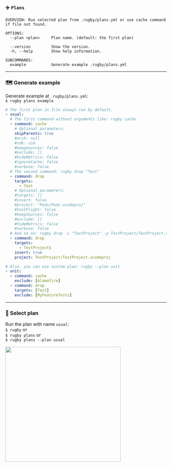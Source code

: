 
### ✈️ `Plans`

```
OVERVIEW: Run selected plan from .rugby/plans.yml or use cache command if file not found.

OPTIONS:
  --plan <plan>     Plan name. (default: the first plan)
                     
  --version         Show the version.
  -h, --help        Show help information.

SUBCOMMANDS:
  example           Generate example .rugby/plans.yml
```

---

### 🗺 Generate example

Generate example at `.rugby/plans.yml`:\
`$ rugby plans example`

```yml
# The first plan in file always run by default.
- usual:
  # The first command without arguments like: rugby cache
  - command: cache
    # Optional parameters:
    skipParents: true
    #arch: null
    #sdk: sim
    #keepSources: false
    #exclude: []
    #hideMetrics: false
    #ignoreCache: false
    #verbose: false
  # The second command: rugby drop "Test"
  - command: drop
    targets:
      - Test
    # Optional parameters:
    #targets: []
    #invert: false
    #project: "Pods/Pods.xcodeproj"
    #testFlight: false
    #keepSources: false
    #exclude: []
    #hideMetrics: false
    #verbose: false
  # And so on: rugby drop -i "TestProject" -p TestProject/TestProject.xcodeproj
  - command: drop
    targets:
      - TestProject$
    invert: true
    project: TestProject/TestProject.xcodeproj

# Also, you can use custom plan: rugby --plan unit
- unit:
  - command: cache
    exclude: [Alamofire]
  - command: drop
    targets: [Test]
    exclude: [MyFeatureTests]
```

---

### 📍 Select plan

Run the plan with name `usual`:\
`$ rugby` or\
`$ rugby plans` or\
`$ rugby plans --plan usual`

<img src="https://github.com/swiftyfinch/Rugby/blob/main/Imgs/Plans.png" width="360"/>